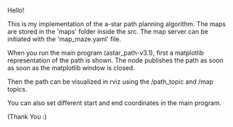Hello!

This is my implementation of the a-star path planning algorithm.
The maps are stored in the 'maps' folder inside the src. 
The map server can be initiated with the 'map_maze.yaml' file.

When you run the main program (astar_path-v3.1), first a matplotlib representation of the path is shown. The node publishes the path as soon as soon as the matplotlib window is closed.

Then the path can be visualized in rviz using the /path_topic and /map topics.

You can also set different start and end coordinates in the main program.

(Thank You :)